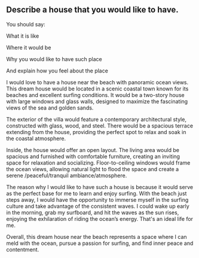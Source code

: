 ## Describe a house that you would like to have.

You should say:

What it is like

Where it would be

Why you would like to have such place

And explain how you feel about the place

I would love to have a house near the beach with panoramic ocean views. This dream house would be located in a scenic coastal town known for its beaches and excellent surfing conditions. It would be a two-story house with large windows and glass walls, designed to maximize the fascinating views of the sea and golden sands.

The exterior of the villa would feature a contemporary architectural style, constructed with glass, wood, and steel. There would be a spacious terrace extending from the house, providing the perfect spot to relax and soak in the coastal atmosphere.

Inside, the house would offer an open layout. The living area would be spacious and furnished with comfortable furniture, creating an inviting space for relaxation and socializing. Floor-to-ceiling windows would frame the ocean views, allowing natural light to flood the space and create a serene /peaceful/tranquil ambiance/atmosphere.

The reason why I would like to have such a house is because it would serve as the perfect base for me to learn and enjoy surfing. With the beach just steps away, I would have the opportunity to immerse myself in the surfing culture and take advantage of the consistent waves. I could wake up early in the morning, grab my surfboard, and hit the waves as the sun rises, enjoying the exhilaration of riding the ocean’s energy. That's an ideal life for me.

Overall, this dream house near the beach represents a space where I can meld with the ocean, pursue a passion for surfing, and find inner peace and contentment.